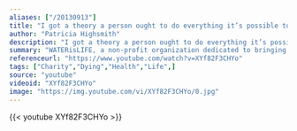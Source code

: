 ```yaml
---
aliases: ["/20130913"]
title: "I got a theory a person ought to do everything it’s possible to do before he dies, and maybe die trying to do something that’s really impossible."
author: "Patricia Highsmith"
description: "I got a theory a person ought to do everything it’s possible to do before he dies, and maybe die trying to do something that’s really impossible. - Patricia Highsmith quotes from GetInspired365.com"
summary: "WATERisLIFE, a non-profit organization dedicated to bringing safe water to communities around the world, has launched a bittersweet video to promote its mission. The group travels to Kenya — where safe drinking water is scarce — & introduces us to 4-year-old Nkaitole. Nikaitole has a 1 in 5 chance of passing away before he turns five, due to unsafe drinking conditions.  Because of this harrowing statistic, the organization films the young boy checking off his bucket list."
referenceurl: "https://www.youtube.com/watch?v=XYf82F3CHYo"
tags: ["Charity","Dying","Health","Life",]
source: "youtube"
videoid: "XYf82F3CHYo"
image: "https://img.youtube.com/vi/XYf82F3CHYo/0.jpg"
---
```


{{< youtube XYf82F3CHYo >}}
